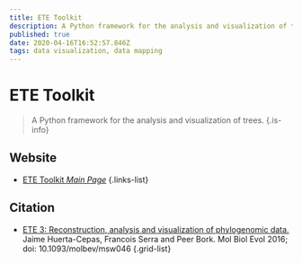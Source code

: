 ```yaml
---
title: ETE Toolkit
description: A Python framework for the analysis and visualization of trees.
published: true
date: 2020-04-16T16:52:57.846Z
tags: data visualization, data mapping
---
```


# ETE Toolkit

> A Python framework for the analysis and visualization of trees.
{.is-info}



## Website

- [ETE Toolkit *Main Page*](http://etetoolkit.org/)
{.links-list}

## Citation

- [ETE 3: Reconstruction, analysis and visualization of phylogenomic data.](https://academic.oup.com/mbe/article/33/6/1635/2579822) Jaime Huerta-Cepas, Francois Serra and Peer Bork. Mol Biol Evol 2016; doi: 10.1093/molbev/msw046
{.grid-list}